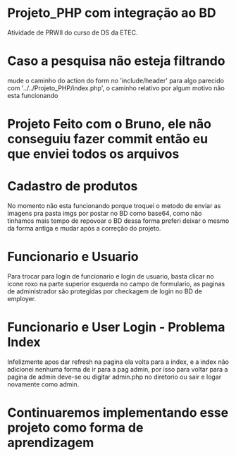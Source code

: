 # Projeto_PHP com integração ao BD

 Atividade de PRWII do curso de DS da ETEC.

# Caso a pesquisa não esteja filtrando

 mude o caminho do action do form no 'include/header' para algo parecido com '../../Projeto_PHP/index.php', o caminho relativo por algum motivo não esta funcionando

 # Projeto Feito com o Bruno, ele não conseguiu fazer commit então eu que enviei todos os arquivos

 # Cadastro de produtos

 No momento não esta funcionando porque troquei o metodo de enviar as imagens pra pasta imgs por postar no BD como base64, como não tinhamos mais tempo de repovoar o BD dessa forma preferi deixar o mesmo da forma antiga e mudar após a correção do projeto.

  # Funcionario e Usuario

 Para trocar para login de funcionario e login de usuario, basta clicar no icone roxo na parte superior esquerda no campo de formulario, as paginas de administrador são protegidas por checkagem de login no BD de employer.

 # Funcionario e User Login - Problema Index

 Infelizmente apos dar refresh na pagina ela volta para a index, e a index não adicionei nenhuma forma de ir para a pag admin, por isso para voltar para a pagina de admin deve-se ou digitar admin.php no diretorio ou sair e logar novamente como admin.

 # Continuaremos implementando esse projeto como forma de aprendizagem
